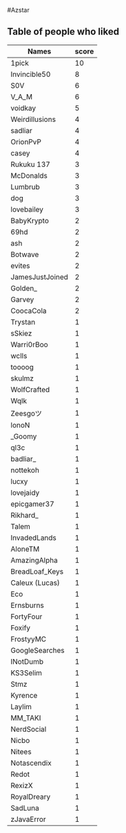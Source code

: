 #Azstar
## Table of people who liked
Names | score
--- | ---
1pick | 10
Invincible50 | 8
S0V | 6
V_A_M | 6
voidkay | 5
Weirdillusions | 4
sadliar | 4
OrionPvP | 4
casey | 4
Rukuku 137 | 3
McDonalds | 3
Lumbrub | 3
dog | 3
lovebailey | 3
BabyKrypto | 2
69hd | 2
ash | 2
Botwave | 2
evites | 2
JamesJustJoined | 2
Golden_ | 2
Garvey | 2
CoocaCola | 2
Trystan | 1
sSkiez | 1
Warri0rBoo | 1
wclls | 1
toooog | 1
skulmz | 1
WolfCrafted | 1
Wqlk | 1
Zeesgoツ | 1
lonoN | 1
_Goomy | 1
ql3c | 1
badliar_ | 1
nottekoh | 1
lucxy | 1
lovejaidy | 1
epicgamer37 | 1
Rikhard_ | 1
Talem | 1
InvadedLands | 1
AloneTM | 1
AmazingAlpha | 1
BreadLoaf_Keys | 1
Caleux (Lucas) | 1
Eco | 1
Ernsburns | 1
FortyFour | 1
Foxify | 1
FrostyyMC | 1
GoogleSearches | 1
INotDumb | 1
KS3Selim | 1
Stmz | 1
Kyrence | 1
Laylim | 1
MM_TAKI | 1
NerdSocial | 1
Nicbo | 1
Nitees | 1
Notascendix | 1
Redot | 1
RexizX | 1
RoyalDreary | 1
SadLuna | 1
zJavaError | 1
